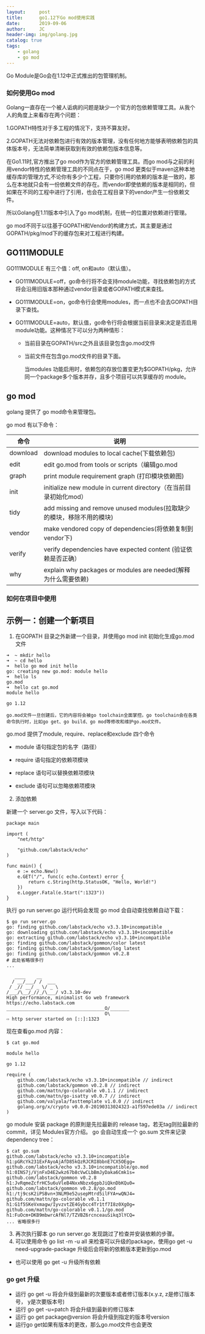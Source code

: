 ```yaml
---
layout:     post
title:      go1.12下Go mod使用实践 
date:       2019-09-06
author:     JC
header-img: img/golang.jpg
catalog: true
tags:
    - golang
    - go mod
---
```


Go Module是Go会在1.12中正式推出的包管理机制。

### 如何使用Go mod 

Golang一直存在一个被人诟病的问题是缺少一个官方的包依赖管理工具。从我个人的角度上来看存在两个问题：

1.GOPATH特性对于多工程的情况下，支持不算友好。

2.GOPATH无法对依赖包进行有效的版本管理，没有任何地方能够表明依赖包的具体版本号，无法简单清晰获取到有效的依赖包版本信息等。

在Go1.11时,官方推出了go mod作为官方的依赖管理工具。而go mod与之前的利用vendor特性的依赖管理工具的不同点在于，go mod 更类似于maven这种本地缓存库的管理方式,不论你有多少个工程，只要你引用的依赖的版本是一致的，那么在本地就只会有一份依赖文件的存在。而vendor即使依赖的版本是相同的，但如果在不同的工程中进行了引用，也会在工程目录下的vendor产生一份依赖文件。

所以Golang在1.11版本中引入了go mod机制，在统一的位置对依赖进行管理。

go mod不同于以往基于GOPATH和Vendor的构建方式，其主要是通过GOPATH/pkg/mod下的缓存包来对工程进行构建。

## GO111MODULE

GO111MODULE 有三个值：off, on和auto（默认值）。

- GO111MODULE=off，go命令行将不会支持module功能，寻找依赖包的方式将会沿用旧版本那种通过vendor目录或者GOPATH模式来查找。

- GO111MODULE=on，go命令行会使用modules，而一点也不会去GOPATH目录下查找。

- GO111MODULE=auto，默认值，go命令行将会根据当前目录来决定是否启用module功能。这种情况下可以分为两种情形：

	- 当前目录在GOPATH/src之外且该目录包含go.mod文件
	
	- 当前文件在包含go.mod文件的目录下面。

		当modules 功能启用时，依赖包的存放位置变更为$GOPATH/pkg，允许同一个package多个版本并存，且多个项目可以共享缓存的 module。

## go mod

golang 提供了 go mod命令来管理包。

go mod 有以下命令：


命令 | 说明 
-|-
download | download modules to local cache(下载依赖包)
edit | edit go.mod from tools or scripts（编辑go.mod
graph | print module requirement graph (打印模块依赖图)
init | initialize new module in current directory（在当前目录初始化mod）
tidy | add missing and remove unused modules(拉取缺少的模块，移除不用的模块)
vendor | make vendored copy of dependencies(将依赖复制到vendor下)
verify | verify dependencies have expected content (验证依赖是否正确）
why | explain why packages or modules are needed(解释为什么需要依赖)


### 如何在项目中使用

## 示例一：创建一个新项目

1. 在GOPATH 目录之外新建一个目录，并使用go mod init 初始化生成go.mod 文件

```
➜  ~ mkdir hello
➜  ~ cd hello
➜  hello go mod init hello
go: creating new go.mod: module hello
➜  hello ls
go.mod
➜  hello cat go.mod
module hello

go 1.12
```

	go.mod文件一旦创建后，它的内容将会被go toolchain全面掌控。go toolchain会在各类命令执行时，比如go get、go build、go mod等修改和维护go.mod文件。


go.mod 提供了module, require、replace和exclude 四个命令

- module  语句指定包的名字（路径）

- require 语句指定的依赖项模块

- replace 语句可以替换依赖项模块

- exclude 语句可以忽略依赖项模块


2. 添加依赖

新建一个 server.go 文件，写入以下代码：

```
package main

import (
	"net/http"
	
	"github.com/labstack/echo"
)

func main() {
	e := echo.New()
	e.GET("/", func(c echo.Context) error {
		return c.String(http.StatusOK, "Hello, World!")
	})
	e.Logger.Fatal(e.Start(":1323"))
}

```

执行 go run server.go 运行代码会发现 go mod 会自动查找依赖自动下载：

```
$ go run server.go
go: finding github.com/labstack/echo v3.3.10+incompatible
go: downloading github.com/labstack/echo v3.3.10+incompatible
go: extracting github.com/labstack/echo v3.3.10+incompatible
go: finding github.com/labstack/gommon/color latest
go: finding github.com/labstack/gommon/log latest
go: finding github.com/labstack/gommon v0.2.8
# 此处省略很多行
...

   ____    __
  / __/___/ /  ___
 / _// __/ _ \/ _ \
/___/\__/_//_/\___/ v3.3.10-dev
High performance, minimalist Go web framework
https://echo.labstack.com
____________________________________O/_______
                                    O\
⇨ http server started on [::]:1323

```

现在查看go.mod 内容：

```
$ cat go.mod

module hello

go 1.12

require (
	github.com/labstack/echo v3.3.10+incompatible // indirect
	github.com/labstack/gommon v0.2.8 // indirect
	github.com/mattn/go-colorable v0.1.1 // indirect
	github.com/mattn/go-isatty v0.0.7 // indirect
	github.com/valyala/fasttemplate v1.0.0 // indirect
	golang.org/x/crypto v0.0.0-20190313024323-a1f597ede03a // indirect
)

```

go module 安装 package 的原則是先拉最新的 release tag，若无tag则拉最新的commit，详见 Modules官方介绍。 go 会自动生成一个 go.sum 文件来记录 dependency tree：

```
$ cat go.sum
github.com/labstack/echo v3.3.10+incompatible h1:pGRcYk231ExFAyoAjAfD85kQzRJCRI8bbnE7CX5OEgg=
github.com/labstack/echo v3.3.10+incompatible/go.mod h1:0INS7j/VjnFxD4E2wkz67b8cVwCLbBmJyDaka6Cmk1s=
github.com/labstack/gommon v0.2.8 h1:JvRqmeZcfrHC5u6uVleB4NxxNbzx6gpbJiQknDbKQu0=
github.com/labstack/gommon v0.2.8/go.mod h1:/tj9csK2iPSBvn+3NLM9e52usepMtrd5ilFYA+wQNJ4=
github.com/mattn/go-colorable v0.1.1 h1:G1f5SKeVxmagw/IyvzvtZE4Gybcc4Tr1tf7I8z0XgOg=
github.com/mattn/go-colorable v0.1.1/go.mod h1:FuOcm+DKB9mbwrcAfNl7/TZVBZ6rcnceauSikq3lYCQ=
... 省略很多行
```

3. 再次执行脚本 go run server.go 发现跳过了检查并安装依赖的步骤。
4. 可以使用命令 go list -m -u all 来检查可以升级的package，使用go get -u need-upgrade-package 升级后会将新的依赖版本更新到go.mod
* 也可以使用 go get -u 升级所有依赖


### go get 升级

- 运行 go get -u 将会升级到最新的次要版本或者修订版本(x.y.z, z是修订版本号， y是次要版本号)
- 运行 go get -u=patch 将会升级到最新的修订版本
- 运行 go get package@version 将会升级到指定的版本号version
- 运行go get如果有版本的更改，那么go.mod文件也会更改













